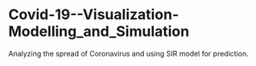 # Covid-19--Visualization-Modelling_and_Simulation
Analyzing the spread of Coronavirus and using SIR model for prediction.
